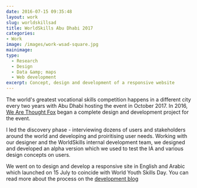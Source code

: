 ```yaml
---
date: 2016-07-15 09:35:48
layout: work
slug: worldskillsad
title: WorldSkills Abu Dhabi 2017
categories:
- Work
image: /images/work-wsad-square.jpg
mainimage:
type:
  - Research
  - Design
  - Data &amp; maps
  - Web development
excerpt: Concept, design and development of a responsive website
---
```


The world's greatest vocational skills competition happens in a different city every two years with Abu Dhabi hosting the event in October 2017. In 2016, [We Are Thought Fox](http://wearethoughtfox.com) began a complete design and development project for the event.

I led the discovery phase - interviewing dozens of users and stakeholders around the world and developing and proiritising user needs. Working with our designer and the WorldSkills internal development team, we designed and developed an alpha version which we used to test the IA and various design concepts on users.

We went on to design and develop a responsive site in English and Arabic which launched on 15 July to coincide with World Youth Skills Day. You can read more about the process on the [development blog](http://worldskills.github.io/worldskillsabudhabi2017.com/blog)
